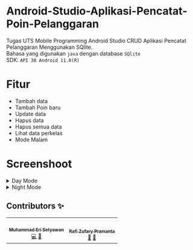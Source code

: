 # Android-Studio-Aplikasi-Pencatat-Poin-Pelanggaran
Tugas UTS Mobile Programming Android Studio CRUD Aplikasi Pencatat Pelanggaran Menggunakan SQlite.
<br>
Bahasa yang digunakan `java` dengan database `SQlite`
<br>
SDK: `API 30 Android 11.0(R)`

# Fitur
- Tambah data
- Tambah Poin baru
- Update data
- Hapus data
- Hapus semua data
- Lihat data perkelas
- Mode Malam




# Screenshoot
<details>
    <summary>Day Mode</summary>
    <br>

|  |  |  |
| :---:  | :---:  | :---:  |
| ![](Screenshots/day_landing.jpeg)            | ![](Screenshots/day_home.jpeg)               | ![](Screenshots/day_tambah_data_pelanggaran.jpeg)  
| ![](Screenshots/day_daftar_kelas.jpeg)       | ![](Screenshots/day_kelas.jpeg)              | ![](Screenshots/day_edit_data_pelanggaran.jpeg) 
| ![](Screenshots/day_hapus_data.jpeg)         | ![](Screenshots/day_hapus_semua_data.jpeg)   | ![](Screenshots/day_popup_hapus_semua_data.jpeg) 

</details>  

<details>
    <summary>Night Mode</summary>
    <br>

|  |  |  |
| :---:  | :---:  | :---:  |
| ![](Screenshots/night_landing.jpeg)          | ![](Screenshots/night_home.jpeg)             | ![](Screenshots/night_tambah_data_pelanggaran.jpeg)  
| ![](Screenshots/night_daftar_kelas.jpeg)     | ![](Screenshots/night_kelas.jpeg)            | ![](Screenshots/night_edit_data_pelanggaran.jpeg) 
| ![](Screenshots/night_hapus_data.jpeg)       | ![](Screenshots/night_hapus_semua_data.jpeg) | ![](Screenshots/night_popup_hapus_semua_data.jpeg) 

</details>  

## Contributors ✨
<table>
  <tr>
    <td align="center"><a href="https://github.com/EriSetyawan166"><img src="https://avatars.githubusercontent.com/u/72864742?v=4" width="100px;" alt=""/><br /><sub><b>Muhammad Eri Setyawan</b></sub></a><br/><a href="" title="Code">💻</a> <a href="" title="Documentation">📖</td>
    <td align="center"><a href=""><img src="https://github.com/github.png" width="100px;" alt=""/><br /><sub><b>Rafi Zufary Pramanta</b></sub></a><br/><a href="https://github.com/hoc081098/Movie-Ticket-Booking/issues?q=author%3Agunasekharravilla" title="Bug reports">🐛</a> <a href="#ideas-gunasekharravilla" title="Ideas, Planning, & Feedback">🤔</a></td>
  </tr>
</table>
